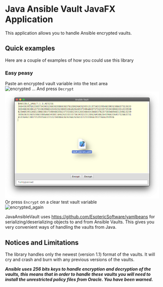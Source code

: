 # Java Ansible Vault JavaFX Application

This application allows you to handle Ansible encrypted vaults.

## Quick examples

Here are a couple of examples of how you could use this library

### Easy peasy

Paste an encrypted vault variable into the text area   
![encrypted](site/images/decrypterd_vault.png)
... And press `Decrypt`   
![decrypted](site/images/encrypted_vault.png)
Or press `Encrypt` on a clear test vault variable   
![encrypted_again](site/images/decrypterd_vault.png)

JavaAnsibleVault uses https://github.com/EsotericSoftware/yamlbeans for serializing/deserializing
objects to and from Ansible Vaults. This gives you very convenient ways of handling the vaults from
Java.

## Notices and Limitations
The library handles only the newest (version 1.1) format of the vaults. It will cry and crash and burn with any previous versions of the vaults.

_**Ansible uses 256 bits keys to handle encryption and decryption of the vaults, this means that
in order to handle these vaults you will need to install the unrestricted policy files from Oracle.
You have been warned.**_
